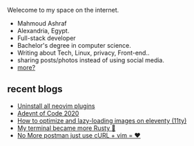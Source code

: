 Welecome to my space on the internet.

- Mahmoud Ashraf
- Alexandria, Egypt.
- Full-stack developer
- Bachelor's degree in computer science.
- Writing about Tech, Linux, privacy, Front-end..
- sharing posts/photos instead of using social media.
- [more?](/about)


## recent blogs

- [Uninstall all neovim plugins](/blog/uninstall-all-neovim-plugins)
- [Adevnt of Code 2020](/blog/adevnt-of-code-2020)
- [How to optimize and lazy-loading images on eleventy (11ty)](/blog/how-to-optimize-and-lazyloading-images-on-eleventy)
- [My terminal became more Rusty 🦀](/blog/my-terminal-became-more-rusty)
- [No More postman just use cURL + vim = ❤](/blog/no-more-postman-just-curl-and-vim)
